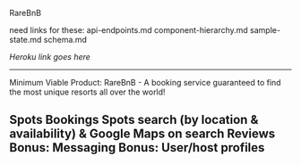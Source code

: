 RareBnB

need links for these:
api-endpoints.md
component-hierarchy.md
sample-state.md
schema.md



*Heroku link goes here*


---------------------------
Minimum Viable Product:
RareBnB - A booking service guaranteed to find the most unique resorts all over the world!

Spots
Bookings
Spots search (by location & availability) & Google Maps on search
Reviews
Bonus: Messaging
Bonus: User/host profiles
---------------------------
